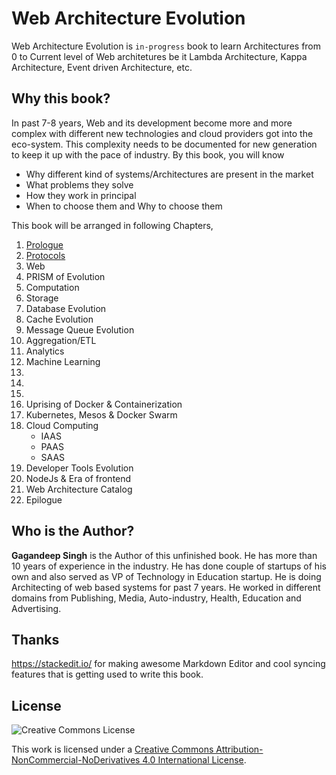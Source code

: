 # Web Architecture Evolution
Web Architecture Evolution is `in-progress` book to learn Architectures from 0 to Current level of Web architetures be it Lambda Architecture, Kappa Architecture, Event driven Architecture, etc.

## Why this book?
In past 7-8 years, Web and its development become more and more complex with different new technologies and cloud providers got into the eco-system. This complexity needs to be documented for new generation to keep it up with the pace of industry. By this book, you will know 

 - Why different kind of systems/Architectures are present in the market
 - What problems they solve
 - How they work in principal
 - When to choose them and Why to choose them

This book will be arranged in following Chapters,
1. [Prologue](Prologue.md)
2. [Protocols](Chapter1.md)
3. Web
4. PRISM of Evolution
5. Computation
6. Storage
7. Database Evolution
8. Cache Evolution
9. Message Queue Evolution
10. Aggregation/ETL
11. Analytics
12. Machine Learning
13. 
14. 
15. 
16. Uprising of Docker & Containerization
17. Kubernetes, Mesos & Docker Swarm
18. Cloud Computing    
       - IAAS
       - PAAS
       - SAAS
19. Developer Tools Evolution
20. NodeJs & Era of frontend
21. Web Architecture Catalog
22. Epilogue

## Who is the Author?
**Gagandeep Singh** is the Author of this unfinished book. He has more than 10 years of experience in the industry. He has done couple of startups of his own and also served as VP of Technology in Education startup. He is doing Architecting of web based systems for past 7 years. He worked in different domains from Publishing, Media, Auto-industry, Health, Education and Advertising.

## Thanks
https://stackedit.io/ for making awesome Markdown Editor and cool syncing features that is getting used to write this book.

## License

![Creative Commons License](https://i.creativecommons.org/l/by-nc-nd/4.0/88x31.png)

This work is licensed under a [Creative Commons Attribution-NonCommercial-NoDerivatives 4.0 International License](https://creativecommons.org/licenses/by-nc-nd/4.0/).
<!--stackedit_data:
eyJkaXNjdXNzaW9ucyI6eyIwNW9XenM5T3dSQ1hMU0poIjp7In
N0YXJ0Ijo4MDQsImVuZCI6ODEwLCJ0ZXh0IjoiMy4gQ2hhcHRl
ciAzIC0gV2ViIn19LCJjb21tZW50cyI6eyJ3WXRSSmNEUzcxMX
l0dGpFIjp7ImRpc2N1c3Npb25JZCI6IjA1b1d6czlPd1JDWExT
SmgiLCJzdWIiOiJnaDoxNzMxMzciLCJ0ZXh0IjoiVGhpcyB3aW
xsIGluY2x1ZGUgd2ViIHNlcnZlciBldm9sdXRpb24gYWxvbmcg
d2l0aCBIVE1MLCBDU1MgYW5kIEphdmFzY3JpcHQiLCJjcmVhdG
VkIjoxNTY0MTIxNjEwMzA1fSwiZldQY2dQRFZhbjFWNlNENSI6
eyJkaXNjdXNzaW9uSWQiOiIwNW9XenM5T3dSQ1hMU0poIiwic3
ViIjoiZ2g6MTczMTM3IiwidGV4dCI6Ikl0IGFsc28gZ2l2ZSB3
aG9sZSB3ZWIgZXZvbHV0aW9uIGlkZWEgaW4gZ2lzdCwgYWxsIH
RoZSBlbGVtZW50cyBvZiByZW1haW5pbmcgY2hhcHRlcnMuIFRo
YXQgd2lsbCBiZSBleHBsYWluZWQgYnkgUFJJU00uIiwiY3JlYX
RlZCI6MTU2NDE2NzU2MDcxNX19LCJoaXN0b3J5IjpbODk0MDcz
NjUyLC0zNjAzOTA3MjcsLTE4MDk0NzY1MDEsLTE2MDM2NzU1Ny
w3NDg4MjU2NDcsLTE1MzM2MzcxMzAsNzI4NzI3Mjc4LC0xNDI0
ODM1MjgwLDEyNjUzMjU4NzAsLTEwMzcxOTY4MDQsLTEwNzcyMj
YyMDAsMTQ4MjEzMzczMCwtMTQzOTU2MDQ0XX0=
-->
